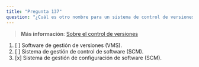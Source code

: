```yaml
---
title: "Pregunta 137"
question: "¿Cuál es otro nombre para un sistema de control de versiones?"
---
```


> **Más información**: [Sobre el control de versiones](https://docs.github.com/en/get-started/using-git/about-git#about-version-control-and-git)  
1. [ ] Software de gestión de versiones (VMS).  
1. [ ] Sistema de gestión de control de software (SCM).  
1. [x] Sistema de gestión de configuración de software (SCM).  
